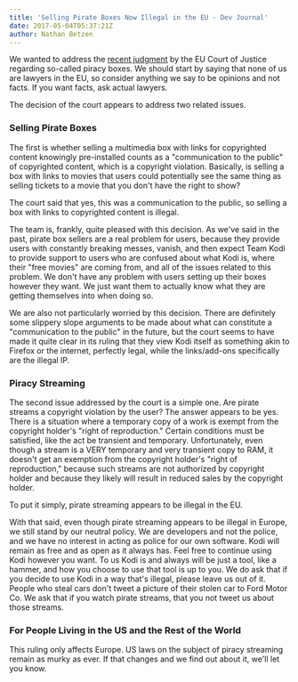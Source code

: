 ```yaml
---
title: 'Selling Pirate Boxes Now Illegal in the EU - Dev Journal'
date: 2017-05-04T05:37:21Z
author: Nathan Betzen
---
```

We wanted to address the [recent judgment](http://curia.europa.eu/jcms/upload/docs/application/pdf/2017-04/cp170040en.pdf) by the EU Court of Justice regarding so-called piracy boxes. We should start by saying that none of us are lawyers in the EU, so consider anything we say to be opinions and not facts. If you want facts, ask actual lawyers.

 The decision of the court appears to address two related issues.

 ### Selling Pirate Boxes

 The first is whether selling a multimedia box with links for copyrighted content knowingly pre-installed counts as a "communication to the public" of copyrighted content, which is a copyright violation. Basically, is selling a box with links to movies that users could potentially see the same thing as selling tickets to a movie that you don't have the right to show?

  The court said that yes, this was a communication to the public, so selling a box with links to copyrighted content is illegal. 

 The team is, frankly, quite pleased with this decision. As we've said in the past, pirate box sellers are a real problem for users, because they provide users with constantly breaking messes, vanish, and then expect Team Kodi to provide support to users who are confused about what Kodi is, where their "free movies" are coming from, and all of the issues related to this problem. We don't have any problem with users setting up their boxes however they want. We just want them to actually know what they are getting themselves into when doing so.

 We are also not particularly worried by this decision. There are definitely some slippery slope arguments to be made about what can constitute a "communication to the public" in the future, but the court seems to have made it quite clear in its ruling that they view Kodi itself as something akin to Firefox or the internet, perfectly legal, while the links/add-ons specifically are the illegal IP. 

 ### Piracy Streaming

 The second issue addressed by the court is a simple one. Are pirate streams a copyright violation by the user? The answer appears to be yes. There is a situation where a temporary copy of a work is exempt from the copyright holder's "right of reproduction." Certain conditions must be satisfied, like the act be transient and temporary. Unfortunately, even though a stream is a VERY temporary and very transient copy to RAM, it doesn't get an exemption from the copyright holder's "right of reproduction," because such streams are not authorized by copyright holder and because they likely will result in reduced sales by the copyright holder.

 To put it simply, pirate streaming appears to be illegal in the EU. 

 With that said, even though pirate streaming appears to be illegal in Europe, we still stand by our neutral policy. We are developers and not the police, and we have no interest in acting as police for our own software. Kodi will remain as free and as open as it always has. Feel free to continue using Kodi however you want. To us Kodi is and always will be just a tool, like a hammer, and how you choose to use that tool is up to you. We do ask that if you decide to use Kodi in a way that's illegal, please leave us out of it. People who steal cars don't tweet a picture of their stolen car to Ford Motor Co. We ask that if you watch pirate streams, that you not tweet us about those streams. 

 ### For People Living in the US and the Rest of the World

 This ruling only affects Europe. US laws on the subject of piracy streaming remain as murky as ever. If that changes and we find out about it, we'll let you know. 

 